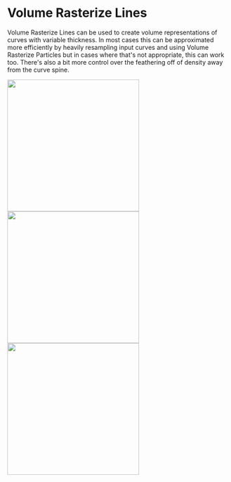 # Volume Rasterize Lines

Volume Rasterize Lines can be used to create volume representations of curves with variable thickness. In most cases this can be approximated more efficiently by heavily resampling input curves and using Volume Rasterize Particles but in cases where that's not appropriate, this can work too. There's also a bit more control over the feathering off of density away from the curve spine.

<img src="https://github.com/mattebb/hda/raw/master/examples/images/volume_rasterize_lines_curve.jpg" width="300"><img src="https://github.com/mattebb/hda/raw/master/examples/images/volume_rasterize_lines_vol.jpg" width="300"><img src="https://github.com/mattebb/hda/raw/master/examples/images/volume_rasterize_lines_slice.jpg" width="300">

